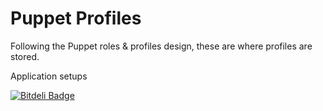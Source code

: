 Puppet Profiles
==

Following the Puppet roles & profiles design, these are where profiles are stored.

Application setups


[![Bitdeli Badge](https://d2weczhvl823v0.cloudfront.net/devops-workflow/puppet_module_profiles/trend.png)](https://bitdeli.com/free "Bitdeli Badge")

